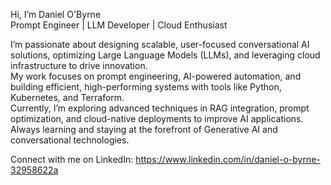 Hi, I’m Daniel O'Byrne  
Prompt Engineer | LLM Developer | Cloud Enthusiast 

I’m passionate about designing scalable, user-focused conversational AI solutions, optimizing Large Language Models (LLMs), and leveraging cloud infrastructure to drive innovation.  
My work focuses on prompt engineering, AI-powered automation, and building efficient, high-performing systems with tools like Python, Kubernetes, and Terraform.  
Currently, I’m exploring advanced techniques in RAG integration, prompt optimization, and cloud-native deployments to improve AI applications.  
Always learning and staying at the forefront of Generative AI and conversational technologies.  

Connect with me on LinkedIn: https://www.linkedin.com/in/daniel-o-byrne-32958622a
